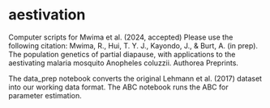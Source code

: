 # aestivation
Computer scripts for Mwima et al. (2024, accepted)
Please use the following citation: 
Mwima, R., Hui, T. Y. J., Kayondo, J., & Burt, A. (in prep). The population genetics of partial diapause, with applications to the aestivating malaria mosquito Anopheles coluzzii. Authorea Preprints.

The data_prep notebook converts the original Lehmann et al. (2017) dataset into our working data format. 
The ABC notebook runs the ABC for parameter estimation. 

